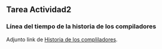 ## Tarea Actividad2

### Línea del tiempo de la historia de los compiladores

Adjunto link de [Historia de los compliladores](https://pages.github.com/).

